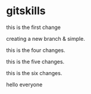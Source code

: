 # gitskills




this is the first change






creating a new branch & simple.




this is the four changes.




this is the five changes.


this is the six changes.


hello everyone



